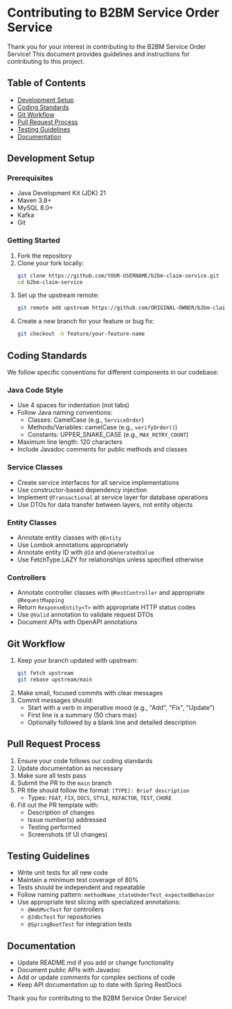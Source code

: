 # Contributing to B2BM Service Order Service

Thank you for your interest in contributing to the B2BM Service Order Service! This document provides guidelines and instructions for contributing to this project.

## Table of Contents

- [Development Setup](#development-setup)
- [Coding Standards](#coding-standards)
- [Git Workflow](#git-workflow)
- [Pull Request Process](#pull-request-process)
- [Testing Guidelines](#testing-guidelines)
- [Documentation](#documentation)

## Development Setup

### Prerequisites

- Java Development Kit (JDK) 21
- Maven 3.8+
- MySQL 8.0+
- Kafka
- Git

### Getting Started

1. Fork the repository
2. Clone your fork locally:
   ```bash
   git clone https://github.com/YOUR-USERNAME/b2bm-claim-service.git
   cd b2bm-claim-service
   ```
3. Set up the upstream remote:
   ```bash
   git remote add upstream https://github.com/ORIGINAL-OWNER/b2bm-claim-service.git
   ```
4. Create a new branch for your feature or bug fix:
   ```bash
   git checkout -b feature/your-feature-name
   ```

## Coding Standards

We follow specific conventions for different components in our codebase:

### Java Code Style

- Use 4 spaces for indentation (not tabs)
- Follow Java naming conventions:
  - Classes: CamelCase (e.g., `ServiceOrder`)
  - Methods/Variables: camelCase (e.g., `verifyOrder()`)
  - Constants: UPPER_SNAKE_CASE (e.g., `MAX_RETRY_COUNT`)
- Maximum line length: 120 characters
- Include Javadoc comments for public methods and classes

### Service Classes
- Create service interfaces for all service implementations
- Use constructor-based dependency injection
- Implement `@Transactional` at service layer for database operations
- Use DTOs for data transfer between layers, not entity objects

### Entity Classes
- Annotate entity classes with `@Entity`
- Use Lombok annotations appropriately
- Annotate entity ID with `@Id` and `@GeneratedValue`
- Use FetchType.LAZY for relationships unless specified otherwise

### Controllers
- Annotate controller classes with `@RestController` and appropriate `@RequestMapping`
- Return `ResponseEntity<T>` with appropriate HTTP status codes
- Use `@Valid` annotation to validate request DTOs
- Document APIs with OpenAPI annotations

## Git Workflow

1. Keep your branch updated with upstream:
   ```bash
   git fetch upstream
   git rebase upstream/main
   ```
2. Make small, focused commits with clear messages
3. Commit messages should:
   - Start with a verb in imperative mood (e.g., "Add", "Fix", "Update")
   - First line is a summary (50 chars max)
   - Optionally followed by a blank line and detailed description

## Pull Request Process

1. Ensure your code follows our coding standards
2. Update documentation as necessary
3. Make sure all tests pass
4. Submit the PR to the `main` branch
5. PR title should follow the format: `[TYPE]: Brief description`
   - Types: `FEAT`, `FIX`, `DOCS`, `STYLE`, `REFACTOR`, `TEST`, `CHORE`
6. Fill out the PR template with:
   - Description of changes
   - Issue number(s) addressed
   - Testing performed
   - Screenshots (if UI changes)

## Testing Guidelines

- Write unit tests for all new code
- Maintain a minimum test coverage of 80%
- Tests should be independent and repeatable
- Follow naming pattern: `methodName_stateUnderTest_expectedBehavior`
- Use appropriate test slicing with specialized annotations:
  - `@WebMvcTest` for controllers
  - `@JdbcTest` for repositories
  - `@SpringBootTest` for integration tests

## Documentation

- Update README.md if you add or change functionality
- Document public APIs with Javadoc
- Add or update comments for complex sections of code
- Keep API documentation up to date with Spring RestDocs

Thank you for contributing to the B2BM Service Order Service! 